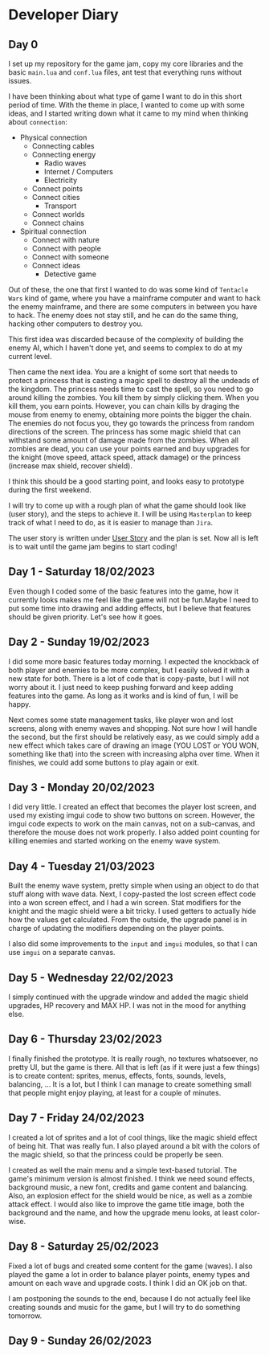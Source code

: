 # Developer Diary


## Day 0

I set up my repository for the game jam, copy my core libraries and the basic `main.lua` and `conf.lua` files, ant test that everything runs without issues.

I have been thinking about what type of game I want to do in this short period of time. With the theme in place, I wanted to come up with some ideas, and I started writing down what it came to my mind when thinking about `connection`:

- Physical connection
  - Connecting cables
  - Connecting energy
    - Radio waves
    - Internet / Computers
    - Electricity
  - Connect points
  - Connect cities
    - Transport
  - Connect worlds
  - Connect chains
- Spiritual connection
  - Connect with nature
  - Connect with people
  - Connect with someone
  - Connect ideas
    - Detective game

Out of these, the one that first I wanted to do was some kind of `Tentacle Wars` kind of game, where you have a mainframe computer and want to hack the enemy mainframe, and there are some computers in between you have to hack. The enemy does not stay still, and he can do the same thing, hacking other computers to destroy you.

This first idea was discarded because of the complexity of building the enemy AI, which I haven't done yet, and seems to complex to do at my current level.

Then came the next idea. You are a knight of some sort that needs to protect a princess that is casting a magic spell to destroy all the undeads of the kingdom. The princess needs time to cast the spell, so you need to go around killing the zombies. You kill them by simply clicking them. When you kill them, you earn points. However, you can chain kills by draging the mouse from enemy to enemy, obtaining more points the bigger the chain. The enemies do not focus you, they go towards the princess from random directions of the screen. The princess has some magic shield that can withstand some amount of damage made from the zombies. When all zombies are dead, you can use your points earned and buy upgrades for the knight (move speed, attack speed, attack damage) or the princess (increase max shield, recover shield).

I think this should be a good starting point, and looks easy to prototype during the first weekend.

I will try to come up with a rough plan of what the game should look like (user story), and the steps to achieve it. I will be using `Masterplan` to keep track of what I need to do, as it is easier to manage than `Jira`.

The user story is written under [User Story](./UserStory.md) and the plan is set. Now all is left is to wait until the game jam begins to start coding!


## Day 1 - Saturday 18/02/2023

Even though I coded some of the basic features into the game, how it currently looks makes me feel like the game will not be fun.Maybe I need to put some time into drawing and adding effects, but I believe that features should be given priority. Let's see how it goes.


## Day 2 - Sunday 19/02/2023

I did some more basic features today morning. I expected the knockback of both player and enemies to be more complex, but I easily solved it with a new state for both. There is a lot of code that is copy-paste, but I will not worry about it. I just need to keep pushing forward and keep adding features into the game. As long as it works and is kind of fun, I will be happy.

Next comes some state management tasks, like player won and lost screens, along with enemy waves and shopping. Not sure how I will handle the second, but the first should be relatively easy, as we could simply add a new effect which takes care of drawing an image (YOU LOST or YOU WON, something like that) into the screen with increasing alpha over time. When it finishes, we could add some buttons to play again or exit.


## Day 3 - Monday 20/02/2023

I did very little. I created an effect that becomes the player lost screen, and used my existing imgui code to show two buttons on screen. However, the imgui code expects to work on the main canvas, not on a sub-canvas, and therefore the mouse does not work properly. I also added point counting for killing enemies and started working on the enemy wave system.


## Day 4 - Tuesday 21/03/2023

Built the enemy wave system, pretty simple when using an object to do that stuff along with wave data. Next, I copy-pasted the lost screen effect code into a won screen effect, and I had a win screen. Stat modifiers for the knight and the magic shield were a bit tricky. I used getters to actually hide how the values get calculated. From the outside, the upgrade panel is in charge of updating the modifiers depending on the player points.

I also did some improvements to the `input` and `imgui` modules, so that I can use `imgui` on a separate canvas.


## Day 5 - Wednesday 22/02/2023

I simply continued with the upgrade window and added the magic shield upgrades, HP recovery and MAX HP. I was not in the mood for anything else.


## Day 6 - Thursday 23/02/2023

I finally finished the prototype. It is really rough, no textures whatsoever, no pretty UI, but the game is there. All that is left (as if it were just a few things) is to create content: sprites, menus, effects, fonts, sounds, levels, balancing, ... It is a lot, but I think I can manage to create something small that people might enjoy playing, at least for a couple of minutes.


## Day 7 - Friday 24/02/2023

I created a lot of sprites and a lot of cool things, like the magic shield effect of being hit. That was really fun. I also played around a bit with the colors of the magic shield, so that the princess could be properly be seen.

I created as well the main menu and a simple text-based tutorial. The game's minimum version is almost finished. I think we need sound effects, background music, a new font, credits and game content and balancing. Also, an explosion effect for the shield would be nice, as well as a zombie attack effect. I would also like to improve the game title image, both the background and the name, and how the upgrade menu looks, at least color-wise.


## Day 8 - Saturday 25/02/2023

Fixed a lot of bugs and created some content for the game (waves). I also played the game a lot in order to balance player points, enemy types and amount on each wave and upgrade costs. I think I did an OK job on that.

I am postponing the sounds to the end, because I do not actually feel like creating sounds and music for the game, but I will try to do something tomorrow.


## Day 9 - Sunday 26/02/2023


